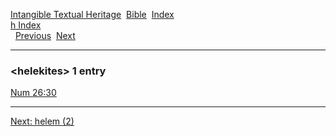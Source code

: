 [Intangible Textual Heritage](../../index)  [Bible](../index) 
[Index](index)   
[h Index](_h_)  
  [Previous](c05350)  [Next](c05352) 

------------------------------------------------------------------------

### &lt;helekites&gt; 1 entry

[Num 26:30](../kjv/num026.htm#030)  

------------------------------------------------------------------------

[Next: helem (2)](c05352)
